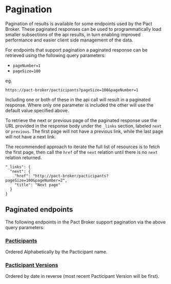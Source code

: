 # Pagination

Pagination of results is available for some endpoints used by the Pact Broker. These paginated responses can be used to programmatically load smaller subsections of the api results, in turn enabling improved performance and easier client side management of the data.

For endpoints that support pagination a paginated response can be retrieved using the following query parameters:

* `pageNumber=1`
* `pageSize=100`

eg.

```
https://pact-broker/pacticipants?pageSize=100&pageNumber=1
```

Including one or both of these in the api call will result in a paginated response. Where only one parameter is included the other will use the default value specified above.

To retrieve the next or previous page of the paginated response use the URL provided in the response body under the `_links` section, labeled `next` or `previous`.
The first page will not have a previous link, while the last page will not have a next link.

The recommended approach to iterate the full list of resources is to fetch the first page, then call the `href` of the `next` relation until there is no `next` relation returned.

```
"_links": {
  "next": {
    "href": "http://pact-broker/pacticipants?pageSize=100&pageNumber=2",
    "title": "Next page"
  }
}

```

## Paginated endpoints

The following endpoints in the Pact Broker support pagination via the above query parameters:

### [Pacticipants](https://docs.pact.io/pact_broker/api/pacticipants)

Ordered Alphabetically by the Pacticipant name.

### [Pacticipant Versions](https://docs.pact.io/pact_broker/overview#pacticipant-versions)

Ordered by date in reverse (most recent Pacticipant Version will be first).
